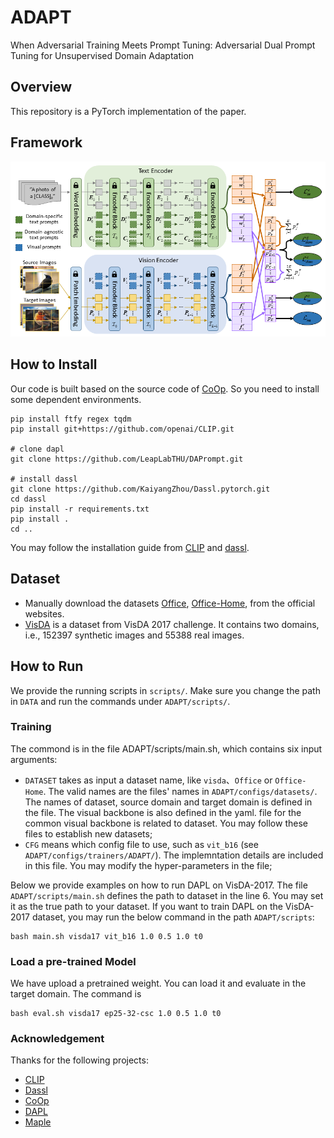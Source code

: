 # ADAPT
When Adversarial Training Meets Prompt Tuning: Adversarial Dual Prompt Tuning for Unsupervised Domain Adaptation 

## Overview
This repository is a PyTorch implementation of the paper.  

## Framework
![Framework](https://github.com/Liuziyi1999/ADAPT/blob/main/assets/framework.png)

## How to Install
Our code is built based on the source code of [CoOp](https://github.com/KaiyangZhou/CoOp). So you need to install some dependent environments.
```# install clip
pip install ftfy regex tqdm
pip install git+https://github.com/openai/CLIP.git

# clone dapl
git clone https://github.com/LeapLabTHU/DAPrompt.git

# install dassl
git clone https://github.com/KaiyangZhou/Dassl.pytorch.git
cd dassl
pip install -r requirements.txt
pip install .
cd ..
```
You may follow the installation guide from [CLIP](https://github.com/KaiyangZhou/CoOp) and [dassl](https://github.com/KaiyangZhou/Dassl.pytorch).

## Dataset
- Manually download the datasets [Office](https://drive.google.com/file/d/0B4IapRTv9pJ1WGZVd1VDMmhwdlE/view), [Office-Home](https://drive.google.com/file/d/0B81rNlvomiwed0V1YUxQdC1uOTg/view), from the official websites.
- [VisDA](https://ai.bu.edu/visda-2017/) is a dataset from VisDA 2017 challenge. It contains two domains, i.e., 152397 synthetic images and 55388 real images.

## How to Run
We provide the running scripts in ```scripts/```. Make sure you change the path in ```DATA``` and run the commands under ```ADAPT/scripts/```.

### Training
The commond is in the file ADAPT/scripts/main.sh, which contains six input arguments:

- ```DATASET``` takes as input a dataset name, like ```visda```、```Office``` or ```Office-Home```. The valid names are the files' names in ```ADAPT/configs/datasets/```. The names of dataset, source domain and target domain is defined in the file. The visual backbone is also defined in the yaml. file for the common visual backbone is related to dataset. You may follow these files to establish new datasets;
- ```CFG``` means which config file to use, such as ```vit_b16``` (see ```ADAPT/configs/trainers/ADAPT/```). The implemntation details are included in this file. You may modify the hyper-parameters in the file;

Below we provide examples on how to run DAPL on VisDA-2017. The file ```ADAPT/scripts/main.sh``` defines the path to dataset in the line 6. You may set it as the true path to your dataset. If you want to train DAPL on the VisDA-2017 dataset, you may run the below command in the path ```ADAPT/scripts```:

``` 
bash main.sh visda17 vit_b16 1.0 0.5 1.0 t0
```

### Load a pre-trained Model
We have upload a pretrained weight. You can load it and evaluate in the target domain. The command is
```
bash eval.sh visda17 ep25-32-csc 1.0 0.5 1.0 t0
```

### Acknowledgement
Thanks for the following projects:
- [CLIP](https://github.com/openai/CLIP)
- [Dassl](https://github.com/KaiyangZhou/Dassl.pytorch)
- [CoOp](https://github.com/KaiyangZhou/CoOp)
- [DAPL](https://github.com/LeapLabTHU/DAPrompt)
- [Maple](https://github.com/muzairkhattak/multimodal-prompt-learning)

